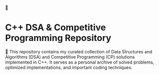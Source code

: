 


🚀 <h1>C++ DSA & Competitive Programming Repository</h1>
📌 
This repository contains my curated collection of Data Structures and Algorithms (DSA) and Competitive Programming (CP) solutions implemented in C++. It serves as a personal archive of solved problems, optimized implementations, and important coding techniques.
